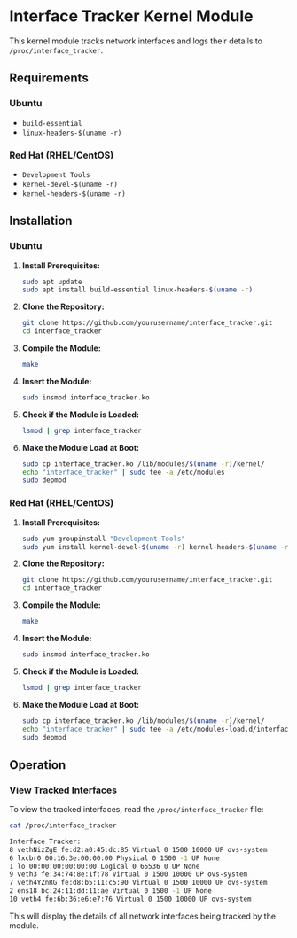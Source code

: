 
# Interface Tracker Kernel Module

This kernel module tracks network interfaces and logs their details to `/proc/interface_tracker`.

## Requirements

### Ubuntu
- `build-essential`
- `linux-headers-$(uname -r)`

### Red Hat (RHEL/CentOS)
- `Development Tools`
- `kernel-devel-$(uname -r)`
- `kernel-headers-$(uname -r)`

## Installation

### Ubuntu

1. **Install Prerequisites:**
   ```bash
   sudo apt update
   sudo apt install build-essential linux-headers-$(uname -r)
   ```

2. **Clone the Repository:**
   ```bash
   git clone https://github.com/yourusername/interface_tracker.git
   cd interface_tracker
   ```

3. **Compile the Module:**
   ```bash
   make
   ```

4. **Insert the Module:**
   ```bash
   sudo insmod interface_tracker.ko
   ```

5. **Check if the Module is Loaded:**
   ```bash
   lsmod | grep interface_tracker
   ```

6. **Make the Module Load at Boot:**
   ```bash
   sudo cp interface_tracker.ko /lib/modules/$(uname -r)/kernel/
   echo "interface_tracker" | sudo tee -a /etc/modules
   sudo depmod
   ```

### Red Hat (RHEL/CentOS)

1. **Install Prerequisites:**
   ```bash
   sudo yum groupinstall "Development Tools"
   sudo yum install kernel-devel-$(uname -r) kernel-headers-$(uname -r)
   ```

2. **Clone the Repository:**
   ```bash
   git clone https://github.com/yourusername/interface_tracker.git
   cd interface_tracker
   ```

3. **Compile the Module:**
   ```bash
   make
   ```

4. **Insert the Module:**
   ```bash
   sudo insmod interface_tracker.ko
   ```

5. **Check if the Module is Loaded:**
   ```bash
   lsmod | grep interface_tracker
   ```

6. **Make the Module Load at Boot:**
   ```bash
   sudo cp interface_tracker.ko /lib/modules/$(uname -r)/kernel/
   echo "interface_tracker" | sudo tee -a /etc/modules-load.d/interface_tracker.conf
   sudo depmod
   ```

## Operation

### View Tracked Interfaces

To view the tracked interfaces, read the `/proc/interface_tracker` file:

```bash
cat /proc/interface_tracker

Interface Tracker:
8 vethNizZgE fe:d2:a0:45:dc:85 Virtual 0 1500 10000 UP ovs-system
6 lxcbr0 00:16:3e:00:00:00 Physical 0 1500 -1 UP None
1 lo 00:00:00:00:00:00 Logical 0 65536 0 UP None
9 veth3 fe:34:74:8e:1f:78 Virtual 0 1500 10000 UP ovs-system
7 veth4YZnRG fe:d8:b5:11:c5:90 Virtual 0 1500 10000 UP ovs-system
2 ens18 bc:24:11:dd:11:ae Virtual 0 1500 -1 UP None
10 veth4 fe:6b:36:e6:e7:76 Virtual 0 1500 10000 UP ovs-system

```

This will display the details of all network interfaces being tracked by the module.
